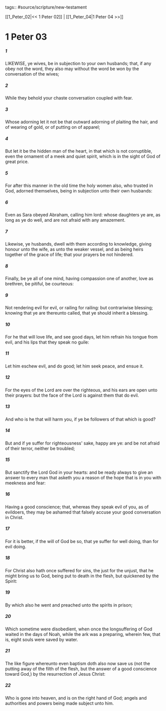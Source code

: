 tags:: #source/scripture/new-testament

[[1_Peter_02|<< 1 Peter 02]] | [[1_Peter_04|1 Peter 04 >>]]

# 1 Peter 03

##### 1

LIKEWISE, ye wives, be in subjection to your own husbands; that, if any obey not the word, they also may without the word be won by the conversation of the wives;

##### 2

While they behold your chaste conversation coupled with fear.

##### 3

Whose adorning let it not be that outward adorning of plaiting the hair, and of wearing of gold, or of putting on of apparel;

##### 4

But let it be the hidden man of the heart, in that which is not corruptible, even the ornament of a meek and quiet spirit, which is in the sight of God of great price.

##### 5

For after this manner in the old time the holy women also, who trusted in God, adorned themselves, being in subjection unto their own husbands:

##### 6

Even as Sara obeyed Abraham, calling him lord: whose daughters ye are, as long as ye do well, and are not afraid with any amazement.

##### 7

Likewise, ye husbands, dwell with them according to knowledge, giving honour unto the wife, as unto the weaker vessel, and as being heirs together of the grace of life; that your prayers be not hindered.

##### 8

Finally, be ye all of one mind, having compassion one of another, love as brethren, be pitiful, be courteous:

##### 9

Not rendering evil for evil, or railing for railing: but contrariwise blessing; knowing that ye are thereunto called, that ye should inherit a blessing.

##### 10

For he that will love life, and see good days, let him refrain his tongue from evil, and his lips that they speak no guile:

##### 11

Let him eschew evil, and do good; let him seek peace, and ensue it.

##### 12

For the eyes of the Lord are over the righteous, and his ears are open unto their prayers: but the face of the Lord is against them that do evil.

##### 13

And who is he that will harm you, if ye be followers of that which is good?

##### 14

But and if ye suffer for righteousness' sake, happy are ye: and be not afraid of their terror, neither be troubled;

##### 15

But sanctify the Lord God in your hearts: and be ready always to give an answer to every man that asketh you a reason of the hope that is in you with meekness and fear:

##### 16

Having a good conscience; that, whereas they speak evil of you, as of evildoers, they may be ashamed that falsely accuse your good conversation in Christ.

##### 17

For it is better, if the will of God be so, that ye suffer for well doing, than for evil doing.

##### 18

For Christ also hath once suffered for sins, the just for the unjust, that he might bring us to God, being put to death in the flesh, but quickened by the Spirit:

##### 19

By which also he went and preached unto the spirits in prison;

##### 20

Which sometime were disobedient, when once the longsuffering of God waited in the days of Noah, while the ark was a preparing, wherein few, that is, eight souls were saved by water.

##### 21

The like figure whereunto even baptism doth also now save us (not the putting away of the filth of the flesh, but the answer of a good conscience toward God,) by the resurrection of Jesus Christ:

##### 22

Who is gone into heaven, and is on the right hand of God; angels and authorities and powers being made subject unto him.
